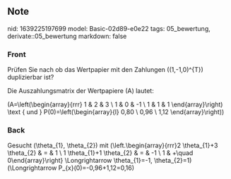 ## Note
nid: 1639225197699
model: Basic-02d89-e0e22
tags: 05_bewertung, derivate::05_bewertung
markdown: false

### Front
Prüfen Sie nach ob das Wertpapier mit den Zahlungen \((1,-1,0)^{T}\) duplizierbar ist?

Die Auszahlungsmatrix der Wertpapiere \(A\) lautet:

\(A=\left(\begin{array}{rrr}
1 & 2 & 3 \\
1 & 0 & -1 \\
1 & 1 & 1
\end{array}\right) \text { und } P(0)=\left(\begin{array}{l}
0,80 \\
0,96 \\
1,12
\end{array}\right)\)

### Back
Gesucht \(\theta_{1}, \theta_{2}\) mit
\(\left.\begin{array}{rrr}2 \theta_{1}+3 \theta_{2} & = & 1 \\ 1 \theta_{1}+1 \theta_{2} & = & -1 \\ 1 & +\quad 0\end{array}\right\} \Longrightarrow \theta_{1}=-1, \theta_{2}=1\)
\(\Longrightarrow P_{x}(0)=-0,96+1,12=0,16\)
